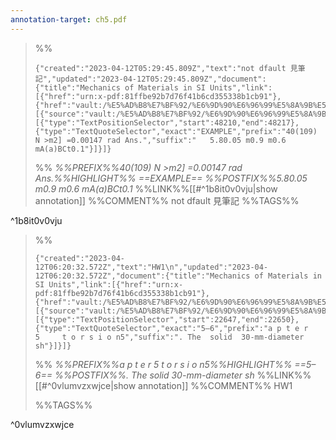 ```yaml
---
annotation-target: ch5.pdf
---
```



>%%
>```annotation-json
>{"created":"2023-04-12T05:29:45.809Z","text":"not dfault 見筆記","updated":"2023-04-12T05:29:45.809Z","document":{"title":"Mechanics of Materials in SI Units","link":[{"href":"urn:x-pdf:81ffbe92b7d76f41b6cd355338b1cb91"},{"href":"vault:/%E5%AD%B8%E7%BF%92/%E6%9D%90%E6%96%99%E5%8A%9B%E5%AD%B8/ch5.pdf"}],"documentFingerprint":"81ffbe92b7d76f41b6cd355338b1cb91"},"uri":"vault:/%E5%AD%B8%E7%BF%92/%E6%9D%90%E6%96%99%E5%8A%9B%E5%AD%B8/ch5.pdf","target":[{"source":"vault:/%E5%AD%B8%E7%BF%92/%E6%9D%90%E6%96%99%E5%8A%9B%E5%AD%B8/ch5.pdf","selector":[{"type":"TextPositionSelector","start":48210,"end":48217},{"type":"TextQuoteSelector","exact":"EXAMPLE","prefix":"40(109) N >m2] =0.00147 rad Ans.","suffix":"   5.80.05 m0.9 m0.6 mA(a)BCt0.1"}]}]}
>```
>%%
>*%%PREFIX%%40(109) N >m2] =0.00147 rad Ans.%%HIGHLIGHT%% ==EXAMPLE== %%POSTFIX%%5.80.05 m0.9 m0.6 mA(a)BCt0.1*
>%%LINK%%[[#^1b8it0v0vju|show annotation]]
>%%COMMENT%%
>not dfault 見筆記
>%%TAGS%%
>
^1b8it0v0vju


>%%
>```annotation-json
>{"created":"2023-04-12T06:20:32.572Z","text":"HW1\n","updated":"2023-04-12T06:20:32.572Z","document":{"title":"Mechanics of Materials in SI Units","link":[{"href":"urn:x-pdf:81ffbe92b7d76f41b6cd355338b1cb91"},{"href":"vault:/%E5%AD%B8%E7%BF%92/%E6%9D%90%E6%96%99%E5%8A%9B%E5%AD%B8/ch5.pdf"}],"documentFingerprint":"81ffbe92b7d76f41b6cd355338b1cb91"},"uri":"vault:/%E5%AD%B8%E7%BF%92/%E6%9D%90%E6%96%99%E5%8A%9B%E5%AD%B8/ch5.pdf","target":[{"source":"vault:/%E5%AD%B8%E7%BF%92/%E6%9D%90%E6%96%99%E5%8A%9B%E5%AD%B8/ch5.pdf","selector":[{"type":"TextPositionSelector","start":22647,"end":22650},{"type":"TextQuoteSelector","exact":"5–6","prefix":"a p t e r   5     t o r s i o n5","suffix":". The  solid  30-mm-diameter  sh"}]}]}
>```
>%%
>*%%PREFIX%%a p t e r   5     t o r s i o n5%%HIGHLIGHT%% ==5–6== %%POSTFIX%%. The  solid  30-mm-diameter  sh*
>%%LINK%%[[#^0vlumvzxwjce|show annotation]]
>%%COMMENT%%
>HW1
>
>%%TAGS%%
>
^0vlumvzxwjce
